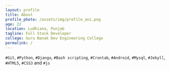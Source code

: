 ```yaml
---
layout: profile
title: About
profile_photo: /assets/img/profile_ani.png
age: 22
location: Ludhiana, Punjab
tagline: Full Stack Developer
college: Guru Nanak Dev Engineering College
permalink: /
---
```

`#Git`, `#Python`, `#Django`, `#Bash scripting`, `#Crontab`, `#Android`, `#Mysql`, `#Jekyll`, `#HTML5`, `#CSS3` and `#js`
